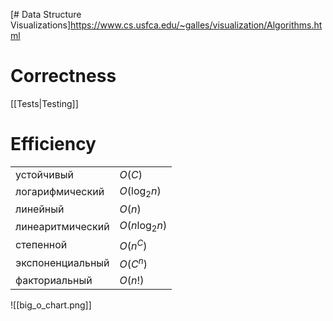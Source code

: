 [# Data Structure Visualizations]https://www.cs.usfca.edu/~galles/visualization/Algorithms.html
# Correctness
[[Tests|Testing]]

# Efficiency

|                  |                |
| ---------------- | -------------- |
| устойчивый       | $O(C)$         |
| логарифмический  | $O(\log_2 n)$  |
| линейный         | $O(n)$         |
| линеаритмический | $O(n\log_2 n)$ |
| степенной        | $O(n^C)$       |
| экспоненциальный | $O(C^n)$       |
| факториальный    | $O(n!)$        |

![[big_o_chart.png]]